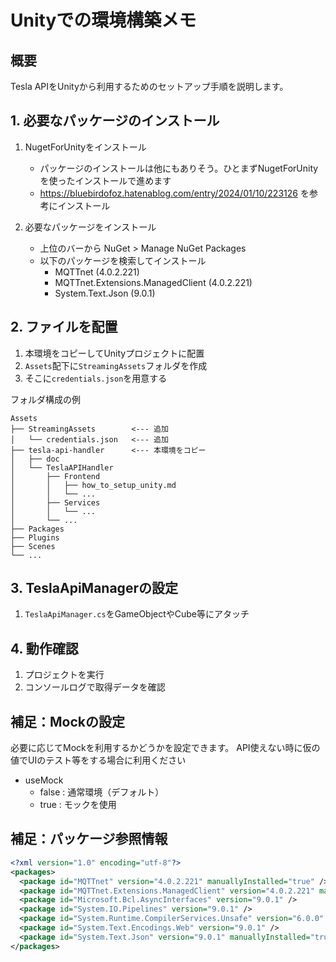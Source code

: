 # Unityでの環境構築メモ

## 概要

Tesla APIをUnityから利用するためのセットアップ手順を説明します。

## 1. 必要なパッケージのインストール

1. NugetForUnityをインストール
   * パッケージのインストールは他にもありそう。ひとまずNugetForUnityを使ったインストールで進めます
   * https://bluebirdofoz.hatenablog.com/entry/2024/01/10/223126 を参考にインストール

2. 必要なパッケージをインストール
   * 上位のバーから NuGet > Manage NuGet Packages
   * 以下のパッケージを検索してインストール
     * MQTTnet (4.0.2.221)
     * MQTTnet.Extensions.ManagedClient (4.0.2.221)
     * System.Text.Json (9.0.1)

## 2. ファイルを配置

1. 本環境をコピーしてUnityプロジェクトに配置
2. `Assets`配下に`StreamingAssets`フォルダを作成
3. そこに`credentials.json`を用意する

フォルダ構成の例

```
Assets
├── StreamingAssets        <--- 追加
│   └── credentials.json   <--- 追加
├── tesla-api-handler      <--- 本環境をコピー
│   ├── doc
│   └── TeslaAPIHandler
│       ├── Frontend
│       │   ├── how_to_setup_unity.md
│       │   └── ...
│       ├── Services
│       │   └── ...
│       └── ...
├── Packages
├── Plugins
├── Scenes
└── ...
```

## 3. TeslaApiManagerの設定

1. `TeslaApiManager.cs`をGameObjectやCube等にアタッチ

## 4. 動作確認

1. プロジェクトを実行
2. コンソールログで取得データを確認

## 補足：Mockの設定

必要に応じてMockを利用するかどうかを設定できます。
API使えない時に仮の値でUIのテスト等をする場合に利用ください

* useMock
  * false : 通常環境（デフォルト）
  * true : モックを使用

## 補足：パッケージ参照情報

```xml
<?xml version="1.0" encoding="utf-8"?>
<packages>
  <package id="MQTTnet" version="4.0.2.221" manuallyInstalled="true" />
  <package id="MQTTnet.Extensions.ManagedClient" version="4.0.2.221" manuallyInstalled="true" />
  <package id="Microsoft.Bcl.AsyncInterfaces" version="9.0.1" />
  <package id="System.IO.Pipelines" version="9.0.1" />
  <package id="System.Runtime.CompilerServices.Unsafe" version="6.0.0" />
  <package id="System.Text.Encodings.Web" version="9.0.1" />
  <package id="System.Text.Json" version="9.0.1" manuallyInstalled="true" />
</packages>
```
